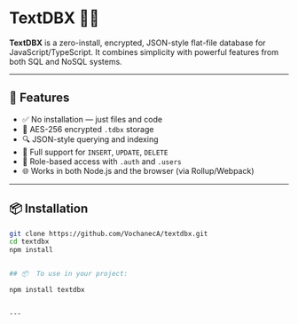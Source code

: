 # TextDBX 📝🔐

**TextDBX** is a zero-install, encrypted, JSON-style flat-file database for JavaScript/TypeScript. It combines simplicity with powerful features from both SQL and NoSQL systems.

---

## 🌟 Features

- ✅ No installation — just files and code
- 🔐 AES-256 encrypted `.tdbx` storage
- 🔍 JSON-style querying and indexing
- 📝 Full support for `INSERT`, `UPDATE`, `DELETE`
- 👥 Role-based access with `.auth` and `.users`
- 🌐 Works in both Node.js and the browser (via Rollup/Webpack)

---

## 📦 Installation

```bash
git clone https://github.com/VochanecA/textdbx.git
cd textdbx
npm install


## 📦  To use in your project:

npm install textdbx


---